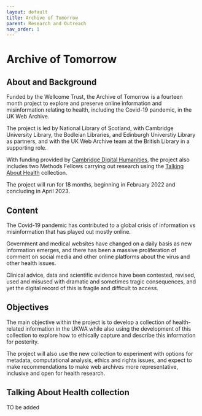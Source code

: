 ```yaml
---
layout: default
title: Archive of Tomorrow
parent: Research and Outreach
nav_order: 1
---
```


# Archive of Tomorrow

## About and Background 
Funded by the Wellcome Trust, the Archive of Tomorrow is a fourteen month project to explore and preserve online information and misinformation relating to health, including the Covid-19 pandemic, in the UK Web Archive. 

The project is led by National Library of Scotland, with Cambridge University Library, the Bodleian Libraries, and Edinburgh Universtiy Library as partners, and with the UK Web Archive team at the British Library in a supporting role. 

With funding provided by [Cambridge Digital Humanities,](https://www.cdh.cam.ac.uk/) the project also includes two Methods Fellows carrying out research using the [Talking About Health](https://www.webarchive.org.uk/en/ukwa/collection/4028) collection. 

The project will run for 18 months, beginning in February 2022 and concluding in April 2023. 

## Content 

The Covid-19 pandemic has contributed to a global crisis of information vs misinformation that has played out mostly online.

Government and medical websites have changed on a daily basis as new information emerges, and there has been a massive proliferation of comment on social media and other online platforms about the virus and other health issues.

Clinical advice, data and scientific evidence have been contested, revised, used and misused with dramatic and sometimes tragic consequences, and yet the digital record of this is fragile and difficult to access.

## Objectives
The main objective within the project is to develop a collection of health-related information in the UKWA while also using the development of this collection to explore how to ethically capture and describe this information for posterity. 

The project will also use the new collection to experiment with options for metadata, computational analysis, ethics and rights issues, and expect to make recommendations to make web archives more representative, inclusive and open for health research.

## Talking About Health collection
TO be added

